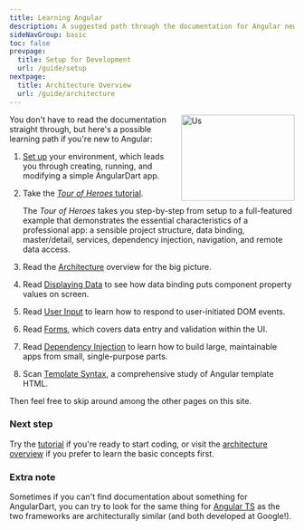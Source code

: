 ```yaml
---
title: Learning Angular
description: A suggested path through the documentation for Angular newcomers
sideNavGroup: basic
toc: false
prevpage:
  title: Setup for Development
  url: /guide/setup
nextpage:
  title: Architecture Overview
  url: /guide/architecture
---
```

<img src="{% asset ng/devguide/intro/people.png @path %}" width="200px" height="152px" alt="Us" align="right">

You don't have to read the documentation straight through,
but here's a possible learning path if you're new to Angular:

1. [Set up](/guide/setup) your environment, which leads you through
   creating, running, and modifying a simple AngularDart app.

1. Take the [*Tour of Heroes* tutorial](../tutorial "Tour of Heroes").

   The *Tour of Heroes* takes you step-by-step from setup
   to a full-featured example that demonstrates the essential characteristics of a professional app:
   a sensible project structure, data binding, master/detail, services, dependency injection, navigation, and remote data access.

1. <a id="architecture"></a>Read the [Architecture](architecture)
   overview for the big picture.

1. Read [Displaying Data](displaying-data) to see how data binding puts
   component property values on screen.

1. Read [User Input](user-input) to learn how to respond to user-initiated
   DOM events.

1. Read [Forms](forms), which covers data entry and validation within the UI.

1. Read [Dependency Injection](dependency-injection) to learn how to build
   large, maintainable apps from small, single-purpose parts.

1. Scan [Template Syntax](template-syntax),
   a comprehensive study of Angular template HTML.

Then feel free to skip around among the other pages on this site.

### Next step

Try the [tutorial](../tutorial "Tour of Heroes") if you're ready to start
coding, or visit the [architecture overview](architecture.html "Basic Concepts")
if you prefer to learn the basic concepts first.

### Extra note

Sometimes if you can't find documentation about something for AngularDart, you can try to look for the same thing for [Angular TS]({{angular}}) as the two frameworks are architecturally similar (and both developed at Google!).